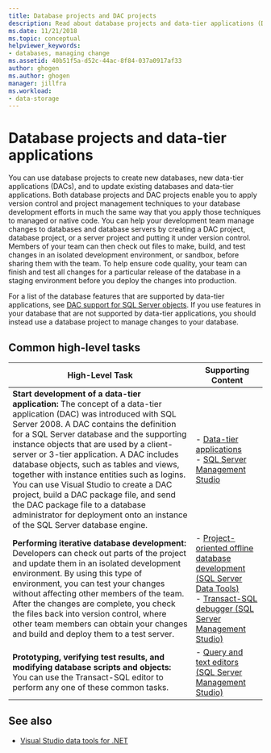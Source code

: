 ```yaml
---
title: Database projects and DAC projects
description: Read about database projects and data-tier applications (DACs). Use DB projects to create new databases, create new DACs, and update existing DBs and DACs.
ms.date: 11/21/2018
ms.topic: conceptual
helpviewer_keywords:
- databases, managing change
ms.assetid: 40b51f5a-d52c-44ac-8f84-037a0917af33
author: ghogen
ms.author: ghogen
manager: jillfra
ms.workload:
- data-storage
---
```

# Database projects and data-tier applications

You can use database projects to create new databases, new data-tier applications (DACs), and to update existing databases and data-tier applications. Both database projects and DAC projects enable you to apply version control and project management techniques to your database development efforts in much the same way that you apply those techniques to managed or native code. You can help your development team manage changes to databases and database servers by creating a DAC project, database project, or a server project and putting it under version control. Members of your team can then check out files to make, build, and test changes in an isolated development environment, or sandbox, before sharing them with the team. To help ensure code quality, your team can finish and test all changes for a particular release of the database in a staging environment before you deploy the changes into production.

For a list of the database features that are supported by data-tier applications, see [DAC support for SQL Server objects](/sql/relational-databases/data-tier-applications/dac-support-for-sql-server-objects-and-versions). If you use features in your database that are not supported by data-tier applications, you should instead use a database project to manage changes to your database.

## Common high-level tasks

| High-Level Task | Supporting Content |
| - | - |
| **Start development of a data-tier application:** The concept of a data-tier application (DAC) was introduced with SQL Server 2008. A DAC contains the definition for a SQL Server database and the supporting instance objects that are used by a client-server or 3-tier application. A DAC includes database objects, such as tables and views, together with instance entities such as logins. You can use Visual Studio to create a DAC project, build a DAC package file, and send the DAC package file to a database administrator for deployment onto an instance of the SQL Server database engine. | - [Data-tier applications](/sql/relational-databases/data-tier-applications/data-tier-applications)<br />- [SQL Server Management Studio](/sql/ssms/sql-server-management-studio-ssms) |
| **Performing iterative database development:** Developers can check out parts of the project and update them in an isolated development environment. By using this type of environment, you can test your changes without affecting other members of the team. After the changes are complete, you check the files back into version control, where other team members can obtain your changes and build and deploy them to a test server. | - [Project-oriented offline database development (SQL Server Data Tools)](/sql/ssdt/project-oriented-offline-database-development)<br />- [Transact-SQL debugger (SQL Server Management Studio)](/sql/ssms/scripting/transact-sql-debugger) |
| **Prototyping, verifying test results, and modifying database scripts and objects:** You can use the Transact-SQL editor to perform any one of these common tasks. | - [Query and text editors (SQL Server Management Studio)](/sql/ssms/scripting/query-and-text-editors-sql-server-management-studio) |

## See also

- [Visual Studio data tools for .NET](../data-tools/visual-studio-data-tools-for-dotnet.md)
